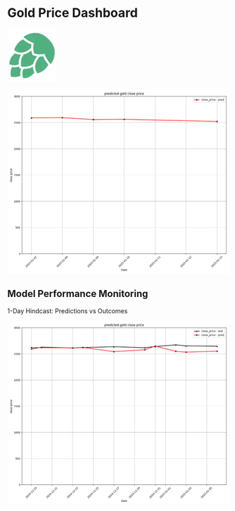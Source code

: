 # Gold Price Dashboard

![Hopsworks Logo](../titanic/assets/img/logo.png)

![Forecast](./assets/img/gold_price_forecast.png)

## Model Performance Monitoring

1-Day Hindcast: Predictions vs Outcomes

![Hindcast](./assets/img/gold_price_hindcast_1day.png)
